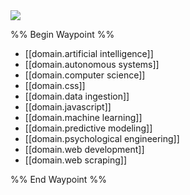 <img src="https://i.redd.it/192hxe8e0sja1.jpg" class="header-image">

%% Begin Waypoint %%
- [[domain.artificial intelligence]]
- [[domain.autonomous systems]]
- [[domain.computer science]]
- [[domain.css]]
- [[domain.data ingestion]]
- [[domain.javascript]]
- [[domain.machine learning]]
- [[domain.predictive modeling]]
- [[domain.psychological engineering]]
- [[domain.web development]]
- [[domain.web scraping]]

%% End Waypoint %%